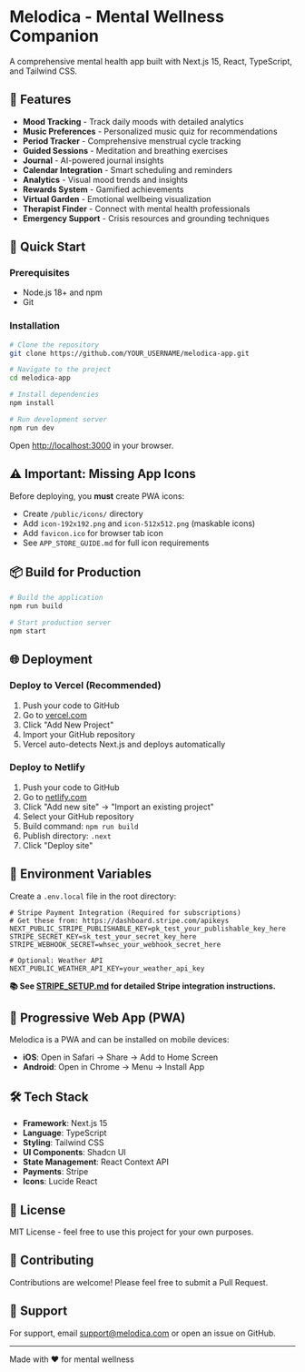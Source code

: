 # Melodica - Mental Wellness Companion

A comprehensive mental health app built with Next.js 15, React, TypeScript, and Tailwind CSS.

## 🎯 Features

- **Mood Tracking** - Track daily moods with detailed analytics
- **Music Preferences** - Personalized music quiz for recommendations
- **Period Tracker** - Comprehensive menstrual cycle tracking
- **Guided Sessions** - Meditation and breathing exercises
- **Journal** - AI-powered journal insights
- **Calendar Integration** - Smart scheduling and reminders
- **Analytics** - Visual mood trends and insights
- **Rewards System** - Gamified achievements
- **Virtual Garden** - Emotional wellbeing visualization
- **Therapist Finder** - Connect with mental health professionals
- **Emergency Support** - Crisis resources and grounding techniques

## 🚀 Quick Start

### Prerequisites

- Node.js 18+ and npm
- Git

### Installation

```bash
# Clone the repository
git clone https://github.com/YOUR_USERNAME/melodica-app.git

# Navigate to the project
cd melodica-app

# Install dependencies
npm install

# Run development server
npm run dev
```

Open [http://localhost:3000](http://localhost:3000) in your browser.

## ⚠️ Important: Missing App Icons

Before deploying, you **must** create PWA icons:
- Create `/public/icons/` directory
- Add `icon-192x192.png` and `icon-512x512.png` (maskable icons)
- Add `favicon.ico` for browser tab icon
- See `APP_STORE_GUIDE.md` for full icon requirements

## 📦 Build for Production

```bash
# Build the application
npm run build

# Start production server
npm start
```

## 🌐 Deployment

### Deploy to Vercel (Recommended)

1. Push your code to GitHub
2. Go to [vercel.com](https://vercel.com)
3. Click "Add New Project"
4. Import your GitHub repository
5. Vercel auto-detects Next.js and deploys automatically

### Deploy to Netlify

1. Push your code to GitHub
2. Go to [netlify.com](https://netlify.com)
3. Click "Add new site" → "Import an existing project"
4. Select your GitHub repository
5. Build command: `npm run build`
6. Publish directory: `.next`
7. Click "Deploy site"

## 🔐 Environment Variables

Create a `.env.local` file in the root directory:

```env
# Stripe Payment Integration (Required for subscriptions)
# Get these from: https://dashboard.stripe.com/apikeys
NEXT_PUBLIC_STRIPE_PUBLISHABLE_KEY=pk_test_your_publishable_key_here
STRIPE_SECRET_KEY=sk_test_your_secret_key_here
STRIPE_WEBHOOK_SECRET=whsec_your_webhook_secret_here

# Optional: Weather API
NEXT_PUBLIC_WEATHER_API_KEY=your_weather_api_key
```

**📚 See [STRIPE_SETUP.md](./STRIPE_SETUP.md) for detailed Stripe integration instructions.**

## 📱 Progressive Web App (PWA)

Melodica is a PWA and can be installed on mobile devices:

- **iOS**: Open in Safari → Share → Add to Home Screen
- **Android**: Open in Chrome → Menu → Install App

## 🛠 Tech Stack

- **Framework**: Next.js 15
- **Language**: TypeScript
- **Styling**: Tailwind CSS
- **UI Components**: Shadcn UI
- **State Management**: React Context API
- **Payments**: Stripe
- **Icons**: Lucide React

## 📄 License

MIT License - feel free to use this project for your own purposes.

## 🤝 Contributing

Contributions are welcome! Please feel free to submit a Pull Request.

## 📧 Support

For support, email support@melodica.com or open an issue on GitHub.

---

Made with ❤️ for mental wellness
